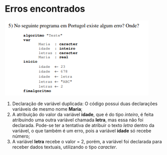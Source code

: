 # Erros encontrados 
![alt text](image.png)

1. Declaração de variável duplicada: O código possui duas declarações variáveis de mesmo nome __Maria__;
2. A atribuição do valor da variável __idade__, que é do tipo _inteiro_, é feita atribuindo uma outra variável chamada __letra__, mas essa não foi declarada. Pode-se ter a tentativa de atribuir o texto _letra_ dentro da variável, o que também é um erro, pois a variável __idade__ só recebe número;
3. A variável __letra__ recebe o valor = 2, porém, a variável foi declarada para receber dados textuais, utilizando o tipo _caracter_.